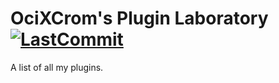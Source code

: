 # OciXCrom's Plugin Laboratory [![LastCommit](https://img.shields.io/github/last-commit/OciXCrom/PluginLab.svg)]()

A list of all my plugins.
